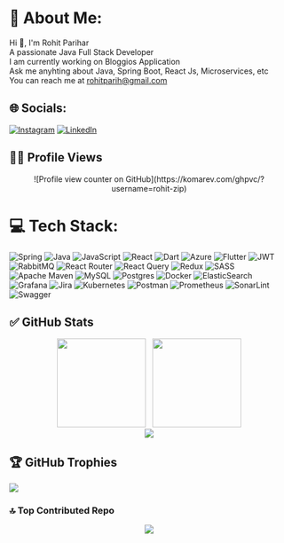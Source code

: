 # 💫 About Me:
Hi 👋, I'm Rohit Parihar<br>A passionate Java Full Stack Developer<br>I am currently working on Bloggios Application<br>Ask me anyhting about Java, Spring Boot, React Js, Microservices, etc<br>You can reach me at rohitparih@gmail.com<br>


## 🌐 Socials:
[![Instagram](https://img.shields.io/badge/Instagram-%23E4405F.svg?logo=Instagram&logoColor=white)](https://instagram.com/rohitzip) [![LinkedIn](https://img.shields.io/badge/LinkedIn-%230077B5.svg?logo=linkedin&logoColor=white)](https://linkedin.com/in/rohit-zip) 

## 🧑‍💻 Profile Views
<div align="center">
  ![Profile view counter on GitHub](https://komarev.com/ghpvc/?username=rohit-zip)
</div>


# 💻 Tech Stack:
![Spring](https://img.shields.io/badge/spring-%236DB33F.svg?style=for-the-badge&logo=spring&logoColor=white) ![Java](https://img.shields.io/badge/java-%23ED8B00.svg?style=for-the-badge&logo=openjdk&logoColor=white) ![JavaScript](https://img.shields.io/badge/javascript-%23323330.svg?style=for-the-badge&logo=javascript&logoColor=%23F7DF1E) ![React](https://img.shields.io/badge/React-CA4245?style=for-the-badge&logo=react&logoColor=white) ![Dart](https://img.shields.io/badge/dart-%230175C2.svg?style=for-the-badge&logo=dart&logoColor=white) ![Azure](https://img.shields.io/badge/azure-%230072C6.svg?style=for-the-badge&logo=microsoftazure&logoColor=white) ![Flutter](https://img.shields.io/badge/Flutter-%2302569B.svg?style=for-the-badge&logo=Flutter&logoColor=white) ![JWT](https://img.shields.io/badge/JWT-black?style=for-the-badge&logo=JSON%20web%20tokens) ![RabbitMQ](https://img.shields.io/badge/rabbitmq-FF6600?style=for-the-badge&logo=rabbitmq&logoColor=white) ![React Router](https://img.shields.io/badge/React_Router-CA4245?style=for-the-badge&logo=react-router&logoColor=white) ![React Query](https://img.shields.io/badge/-React%20Query-FF4154?style=for-the-badge&logo=react%20query&logoColor=white) ![Redux](https://img.shields.io/badge/redux-%23593d88.svg?style=for-the-badge&logo=redux&logoColor=white) ![SASS](https://img.shields.io/badge/SASS-hotpink.svg?style=for-the-badge&logo=SASS&logoColor=white) ![Apache Maven](https://img.shields.io/badge/Apache%20Maven-C71A36?style=for-the-badge&logo=Apache%20Maven&logoColor=white) ![MySQL](https://img.shields.io/badge/mysql-%2300000f.svg?style=for-the-badge&logo=mysql&logoColor=white) ![Postgres](https://img.shields.io/badge/postgres-%23316192.svg?style=for-the-badge&logo=postgresql&logoColor=white) ![Docker](https://img.shields.io/badge/docker-%230db7ed.svg?style=for-the-badge&logo=docker&logoColor=white) ![ElasticSearch](https://img.shields.io/badge/-ElasticSearch-005571?style=for-the-badge&logo=elasticsearch) ![Grafana](https://img.shields.io/badge/grafana-%23F46800.svg?style=for-the-badge&logo=grafana&logoColor=white) ![Jira](https://img.shields.io/badge/jira-%230A0FFF.svg?style=for-the-badge&logo=jira&logoColor=white) ![Kubernetes](https://img.shields.io/badge/kubernetes-%23326ce5.svg?style=for-the-badge&logo=kubernetes&logoColor=white) ![Postman](https://img.shields.io/badge/Postman-FF6C37?style=for-the-badge&logo=postman&logoColor=white) ![Prometheus](https://img.shields.io/badge/Prometheus-E6522C?style=for-the-badge&logo=Prometheus&logoColor=white) ![SonarLint](https://img.shields.io/badge/SonarLint-CB2029?style=for-the-badge&logo=SONARLINT&logoColor=white) ![Swagger](https://img.shields.io/badge/-Swagger-%23Clojure?style=for-the-badge&logo=swagger&logoColor=white) 
## ✅ GitHub Stats
<div align="center">
<img src="https://github-readme-stats.vercel.app/api?username=rohit-zip&theme=dark&hide_border=false&include_all_commits=false&count_private=true" height="160"/> &nbsp; <img src="https://github-readme-streak-stats.herokuapp.com/?user=rohit-zip&theme=dark&hide_border=false" height="160"/>
</div>

<div align="center">
  <img src="https://github-readme-stats.vercel.app/api/top-langs/?username=rohit-zip&theme=dark&hide_border=false&include_all_commits=false&count_private=true&layout=compact" />
</div>

## 🏆 GitHub Trophies
![](https://github-profile-trophy.vercel.app/?username=rohit-zip&theme=radical&no-frame=false&no-bg=true&margin-w=4&row=1)

### 🔝 Top Contributed Repo
<div align="center">
  <img src="https://github-contributor-stats.vercel.app/api?username=rohit-zip&limit=5&theme=dark&combine_all_yearly_contributions=true" />
</div>
